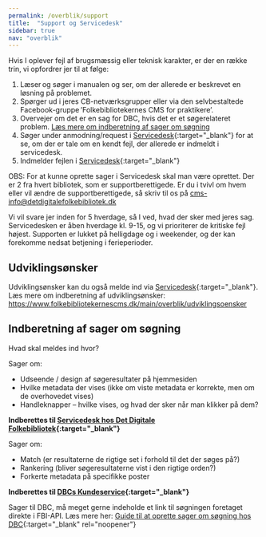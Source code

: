 ```yaml
---
permalink: /overblik/support
title:  "Support og Servicedesk"
sidebar: true
nav: "overblik"
---
```


Hvis I oplever fejl af brugsmæssig eller teknisk karakter, er der en række trin, vi opfordrer jer til at følge:  

1. Læser og søger i manualen og ser, om der allerede er beskrevet en løsning på problemet.  
2. Spørger ud i jeres CB-netværksgrupper eller via den selvbestaltede Facebook-gruppe ’Folkebibliotekernes CMS for praktikere’.
3. Overvejer om det er en sag for DBC, hvis det er et søgerelateret problem. [Læs mere om indberetning af sager om søgning](https://www.folkebibliotekernescms.dk/main/overblik/support#indberetning-af-sager-om-s%C3%B8gning)
5. Søger under anmodning/request i [Servicedesk](https://detdigitalefolkebibliotek.atlassian.net/servicedesk){:target="_blank"} for at se, om der er tale om en kendt fejl, der allerede er indmeldt i servicedesk. 
6. Indmelder fejlen i [Servicedesk](https://detdigitalefolkebibliotek.atlassian.net/servicedesk){:target="_blank"}

OBS: For at kunne oprette sager i Servicedesk skal man være oprettet. Der er 2 fra hvert bibliotek, som er supportberettigede. Er du i tvivl om hvem eller vil ændre de supportberettigede, så skriv til os på [cms-info@detdigitalefolkebibliotek.dk](mailto:cms-info@detdigitalefolkebibliotek.dk)

Vi vil svare jer inden for 5 hverdage, så I ved, hvad der sker med jeres sag. Servicedesken er åben hverdage kl. 9-15, og vi prioriterer de kritiske fejl højest. 
Supporten er lukket på helligdage og i weekender, og der kan forekomme nedsat betjening i ferieperioder.


## Udviklingsønsker 
Udviklingsønsker kan du også melde ind via [Servicedesk](https://detdigitalefolkebibliotek.atlassian.net/servicedesk){:target="_blank"}. Læs mere om indberetning af udviklingsønsker: https://www.folkebibliotekernescms.dk/main/overblik/udviklingsoensker 

## Indberetning af sager om søgning
Hvad skal meldes ind hvor?

Sager om: 
- Udseende / design af søgeresultater på hjemmesiden
- Hvilke metadata der vises (ikke om viste metadata er korrekte, men om de overhovedet 
vises)
- Handleknapper – hvilke vises, og hvad der sker når man klikker på dem?

**Indberettes til [Servicedesk hos Det Digitale Folkebibliotek](https://detdigitalefolkebibliotek.atlassian.net/servicedesk){:target="_blank"}**

Sager om: 
- Match (er resultaterne de rigtige set i forhold til det der søges på?)
- Rankering (bliver søgeresultaterne vist i den rigtige orden?)
- Forkerte metadata på specifikke poster

**Indberettes til [DBCs Kundeservice](https://kundeservice.dbc.dk/){:target="_blank"}**

Sager til DBC, må meget gerne indeholde et link til søgningen foretaget direkte i FBI-API. Læs mere her:
[Guide til at oprette sager om søgning hos DBC](https://danskernesdigitalebibliotek.github.io/folkebibliotekernes_cms_manual/main/assets/files/sager-om-soegning-til-DBC.pdf){:target="_blank" rel="noopener"}
